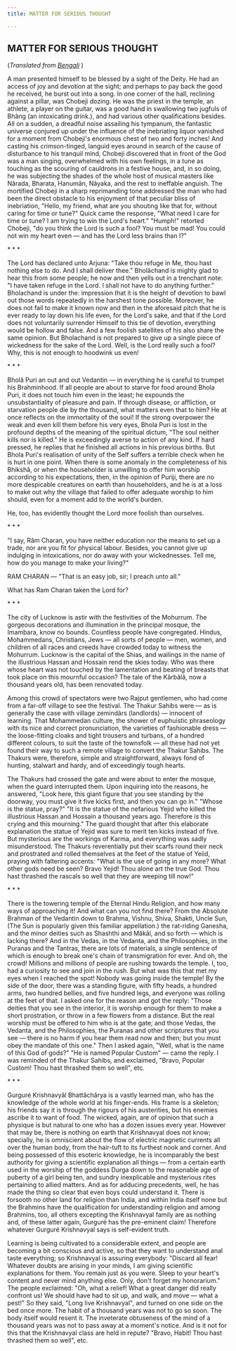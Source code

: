 ```yaml
---
title: MATTER FOR SERIOUS THOUGHT

---
```





  

## MATTER FOR SERIOUS THOUGHT

(*Translated from [Bengali](b6034_bhabbar_katha.pdf)* )

A man presented himself to be blessed by a sight of the Deity. He had an
access of joy and devotion at the sight; and perhaps to pay back the
good he received, he burst out into a song. In one corner of the hall,
reclining against a pillar, was Chobeji dozing. He was the priest in the
temple, an athlete, a player on the guitar, was a good hand in
swallowing two jugfuls of Bhâng (an intoxicating drink.), and had
various other qualifications besides. All on a sudden, a dreadful noise
assailing his tympanum, the fantastic universe conjured up under the
influence of the inebriating liquor vanished for a moment from Chobeji's
enormous chest of two and forty inches! And casting his crimson-tinged,
languid eyes around in search of the cause of disturbance to his
tranquil mind, Chobeji discovered that in front of the God was a man
singing, overwhelmed with his own feelings, in a tune as touching as the
scouring of cauldrons in a festive house, and, in so doing, he was
subjecting the shades of the whole host of musical masters like Nârada,
Bharata, Hanumân, Nâyaka, and the rest to ineffable anguish. The
mortified Chobeji in a sharp reprimanding tone addressed the man who had
been the direct obstacle to his enjoyment of that peculiar bliss of
inebriation, "Hello, my friend, what are you shouting like that for,
without caring for time or tune?" Quick came the response, "What need I
care for time or tune? I am trying to win the Lord's heart." "Humph!"
retorted Chobeji, "do you think the Lord is such a fool? You must be
mad! You could not win my heart even — and has the Lord less brains than
I?"

\*    \*    \*

The Lord has declared unto Arjuna: "Take thou refuge in Me, thou hast
nothing else to do. And I shall deliver thee." Bholâchand is mighty glad
to hear this from some people; he now and then yells out in a trenchant
note: "I have taken refuge in the Lord. I shall not have to do anything
further." Bholachand is under the: impression that it is the height of
devotion to bawl out those words repeatedly in the harshest tone
possible. Moreover, he does not fail to make it known now and then in
the aforesaid pitch that he is ever ready to lay down his life even, for
the Lord's sake, and that if the Lord does not voluntarily surrender
Himself to this tie of devotion, everything would be hollow and false.
And a few foolish satellites of his also share the same opinion. But
Bholachand is not prepared to give up a single piece of wickedness for
the sake of the Lord. Well, is the Lord really such a fool? Why, this is
not enough to hoodwink us even!

\*    \*    \*

Bholâ Puri an out and out Vedantin — in everything he is careful to
trumpet his Brahminhood. If all people are about to starve for food
around Bhola Puri, it does not touch him even in the least; he expounds
the unsubstantiality of pleasure and pain. If through disease, or
affliction, or starvation people die by the thousand, what matters even
that to him? He at once reflects on the immortality of the soul! If the
strong overpower the weak and even kill them before his very eyes, Bhola
Puri is lost in the profound depths of the meaning of the spiritual
dictum, "The soul neither kills nor is killed." He is exceedingly averse
to action of any kind. If hard pressed, he replies that he finished all
actions in his previous births. But Bhola Puri's realisation of unity of
the Self suffers a terrible check when he is hurt in one point. When
there is some anomaly in the completeness of his Bhikshâ, or when the
householder is unwilling to offer him worship according to his
expectations, then, in the opinion of Puriji, there are no more
despicable creatures on earth than householders, and he is at a loss to
make out why the village that failed to offer adequate worship to him
should, even for a moment add to the world's burden.

He, too, has evidently thought the Lord more foolish than ourselves.

\*    \*    \*

"I say, Râm Charan, you have neither education nor the means to set up a
trade, nor are you fit for physical labour. Besides, you cannot give up
indulging in intoxications, nor do away with your wickednesses. Tell me,
how do you manage to make your living?"

RAM CHARAN — "That is an easy job, sir; I preach unto all."

What has Ram Charan taken the Lord for?

\*    \*    \*

The city of Lucknow is astir with the festivities of the Mohurrum. The
gorgeous decorations and illumination in the principal mosque, the
Imambara, know no bounds. Countless people have congregated. Hindus,
Mohammedans, Christians, Jews — all sorts of people — men, women, and
children of all races and creeds have crowded today to witness the
Mohurrum. Lucknow is the capital of the Shias, and wailings in the name
of the illustrious Hassan and Hossain rend the skies today. Who was
there whose heart was not touched by the lamentation and beating of
breasts that took place on this mournful occasion? The tale of the
Kârbâlâ, now a thousand years old, has been renovated today.

Among this crowd of spectators were two Rajput gentlemen, who had come
from a far-off village to see the festival. The Thakur Sahibs were — as
is generally the case with village zemindârs (landlords) — innocent of
learning. That Mohammedan culture, the shower of euphuistic phraseology
with its nice and correct pronunciation, the varieties of fashionable
dress — the loose-fitting cloaks and tight trousers and turbans, of a
hundred different colours, to suit the taste of the townsfolk — all
these had not yet found their way to such a remote village to convert
the Thakur Sahibs. The Thakurs were, therefore, simple and
straightforward, always fond of hunting, stalwart and hardy, and of
exceedingly tough hearts.

The Thakurs had crossed the gate and were about to enter the mosque,
when the guard interrupted them. Upon inquiring into the reasons, he
answered, "Look here, this giant figure that you see standing by the
doorway, you must give it five kicks first, and then you can go in."
"Whose is the statue, pray?" "It is the statue of the nefarious Yejid
who killed the illustrious Hassan and Hossain a thousand years ago.
Therefore is this crying and this mourning." The guard thought that
after this elaborate explanation the statue of Yejid was sure to merit
ten kicks instead of five. But mysterious are the workings of Karma, and
everything was sadly misunderstood. The Thakurs reverentially put their
scarfs round their neck and prostrated and rolled themselves at the feet
of the statue of Yeiid, praying with faltering accents: "What is the use
of going in any more? What other gods need be seen? Bravo Yejid! Thou
alone art the true God. Thou hast thrashed the rascals so well that they
are weeping till now!"

\*    \*    \*

There is the towering temple of the Eternal Hindu Religion, and how many
ways of approaching it! And what can you not find there? From the
Absolute Brahman of the Vedantin down to Brahma, Vishnu, Shiva, Shakti,
Uncle Sun, (The Sun is popularly given this familiar appellation.) the
rat-riding Ganesha, and the minor deities such as Shashthi and Mâkâl,
and so forth — which is lacking there? And in the Vedas, in the Vedanta,
and the Philosophies, in the Puranas and the Tantras, there are lots of
materials, a single sentence of which is enough to break one's chain of
transmigration for ever. And oh, the crowd! Millions and millions of
people are rushing towards the temple. I, too, had a curiosity to see
and join in the rush. But what was this that met my eyes when I reached
the spot! Nobody was going inside the temple! By the side of the door,
there was a standing figure, with fifty heads, a hundred arms, two
hundred bellies, and five hundred legs, and everyone was rolling at the
feet of that. I asked one for the reason and got the reply: "Those
deities that you see in the interior, it is worship enough for them to
make a short prostration, or throw in a few flowers from a distance. But
the real worship must be offered to him who is at the gate; and those
Vedas, the Vedanta, and the Philosophies, the Puranas and other
scriptures that you see — there is no harm if you hear them read now and
then; but you must obey the mandate of this one." Then I asked again,
"Well, what is the name of this God of gods?" "He is named Popular
Custom" — came the reply. I was reminded of the Thakur Sahibs, and
exclaimed, "Bravo, Popular Custom! Thou hast thrashed them so well",
etc.

\*    \*    \*

Gurguré Krishnavyâl Bhattâchârya is a vastly learned man, who has the
knowledge of the whole world at his finger-ends. His frame is a
skeleton; his friends say it is through the rigours of his austerities,
but his enemies ascribe it to want of food. The wicked, again, are of
opinion that such a physique is but natural to one who has a dozen
issues every year. However that may be, there is nothing on earth that
Krishnavyal does not know; specially, he is omniscient about the flow of
electric magnetic currents all over the human body, from the hair-tuft
to its furthest nook and corner. And being possessed of this esoteric
knowledge, he is incomparably the best authority for giving a scientific
explanation all things — from a certain earth used in the worship of the
goddess Durga down to the reasonable age of puberty of a girl being ten,
and sundry inexplicable and mysterious rites pertaining to allied
matters. And as for adducing precedents, well, he has made the thing so
clear that even boys could understand it. There is forsooth no other
land for religion than India, and within India itself none but the
Brahmins have the qualification for understanding religion and among
Brahmins, too, all others excepting the Krishnavyal family are as
nothing and, of these latter again, Gurguré has the pre-eminent claim!
Therefore whatever Gurguré Krishnavyal says is self-evident truth.

Learning is being cultivated to a considerable extent, and people are
becoming a bit conscious and active, so that they want to understand
anal taste everything; so Krishnavyal is assuring everybody: "Discard
all fear! Whatever doubts are arising in your minds, I am giving
scientific explanations for them. You remain just as you were. Sleep to
your heart's content and never mind anything else. Only, don't forget my
honorarium." The people exclaimed: "Oh, what a relief! What a great
danger did really confront us! We should have had to sit up, and walk,
and move — what a pest!" So they said, "Long live Krishnavyal", and
turned on one side on the bed once more. The habit of a thousand years
was not to go so soon. The body itself would resent it. The inveterate
obtuseness of the mind of a thousand years was not to pass away at a
moment's notice. And is it not for this that the Krishnavyal class are
held in repute? "Bravo, Habit! Thou hast thrashed them so well", etc.


